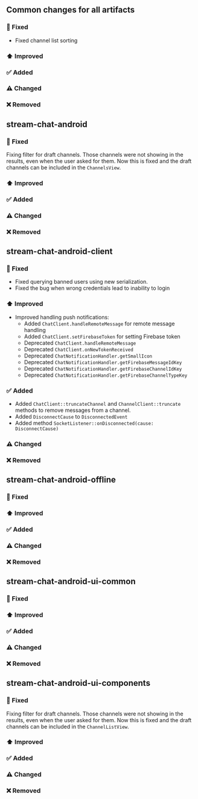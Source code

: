 ## Common changes for all artifacts
### 🐞 Fixed
- Fixed channel list sorting
### ⬆️ Improved

### ✅ Added

### ⚠️ Changed

### ❌ Removed


## stream-chat-android
### 🐞 Fixed
Fixing filter for draft channels. Those channels were not showing in the results, even when the user asked for them. Now this is fixed and the draft channels can be included in the `ChannelsView`.
### ⬆️ Improved

### ✅ Added

### ⚠️ Changed

### ❌ Removed

## stream-chat-android-client
### 🐞 Fixed
- Fixed querying banned users using new serialization.
- Fixed the bug when wrong credentials lead to inability to login

### ⬆️ Improved
- Improved handling push notifications:
    - Added `ChatClient.handleRemoteMessage` for remote message handling
    - Added `ChatClient.setFirebaseToken` for setting Firebase token
    - Deprecated `ChatClient.handleRemoteMessage`
    - Deprecated `ChatClient.onNewTokenReceived`
    - Deprecated `ChatNotificationHandler.getSmallIcon`
    - Deprecated `ChatNotificationHandler.getFirebaseMessageIdKey`
    - Deprecated `ChatNotificationHandler.getFirebaseChannelIdKey`
    - Deprecated `ChatNotificationHandler.getFirebaseChannelTypeKey`

### ✅ Added
- Added `ChatClient::truncateChannel` and `ChannelClient::truncate` methods to remove messages from a channel.
- Added `DisconnectCause` to `DisconnectedEvent`
- Added method `SocketListener::onDisconnected(cause: DisconnectCause)`

### ⚠️ Changed

### ❌ Removed

## stream-chat-android-offline
### 🐞 Fixed

### ⬆️ Improved

### ✅ Added

### ⚠️ Changed

### ❌ Removed

## stream-chat-android-ui-common
### 🐞 Fixed

### ⬆️ Improved

### ✅ Added

### ⚠️ Changed

### ❌ Removed

## stream-chat-android-ui-components
### 🐞 Fixed
Fixing filter for draft channels. Those channels were not showing in the results, even when the user asked for them. Now this is fixed and the draft channels can be included in the `ChannelListView`.
### ⬆️ Improved

### ✅ Added

### ⚠️ Changed

### ❌ Removed

